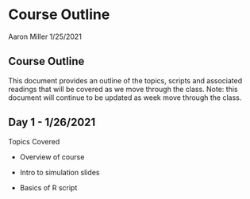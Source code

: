 Course Outline
================
Aaron Miller
1/25/2021

## Course Outline

This document provides an outline of the topics, scripts and associated
readings that will be covered as we move through the class. Note: this
document will continue to be updated as week move through the class.

## Day 1 - 1/26/2021

Topics Covered

-   Overview of course

-   Intro to simulation slides

-   Basics of R script
